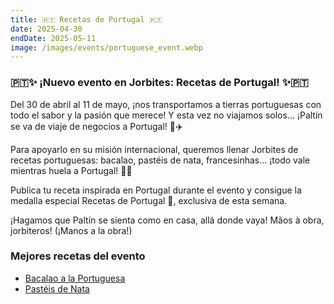 ```yaml
---
title: 🇵🇹 Recetas de Portugal 🇵🇹
date: 2025-04-30
endDate: 2025-05-11
image: /images/events/portuguese_event.webp
---
```



### 🇵🇹✨ ¡Nuevo evento en Jorbites: Recetas de Portugal! ✨🇵🇹

Del 30 de abril al 11 de mayo, ¡nos transportamos a tierras portuguesas con todo el sabor y la pasión que merece!
Y esta vez no viajamos solos… ¡Paltín se va de viaje de negocios a Portugal! 🥑✈️

Para apoyarlo en su misión internacional, queremos llenar Jorbites de recetas portuguesas: bacalao, pastéis de nata, francesinhas… ¡todo vale mientras huela a Portugal! 🥘🍮

Publica tu receta inspirada en Portugal durante el evento y consigue la medalla especial Recetas de Portugal 🏅, exclusiva de esta semana.

¡Hagamos que Paltín se sienta como en casa, allá donde vaya!
Mãos à obra, jorbiteros! (¡Manos a la obra!)

### Mejores recetas del evento

- [Bacalao a la Portuguesa](https://jorbites.com/recipes/68165a38ee13a78468f16625)
- [Pastéis de Nata](https://jorbites.com/recipes/6816564ca8c60818c96860ac)
